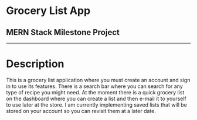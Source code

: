 # **Grocery List App**
## **MERN Stack Milestone Project** 
---
# Description
This is a grocery list application where you must create an account and sign in to use its features.  There is a search bar where you can search for any type of recipe you might need.  At the moment there is a quick grocery list on the dashboard where you can create a list and then e-mail it to yourself to use later at the store.  I am currently implementing saved lists that will be stored on your account so you can revisit them at a later date.    
